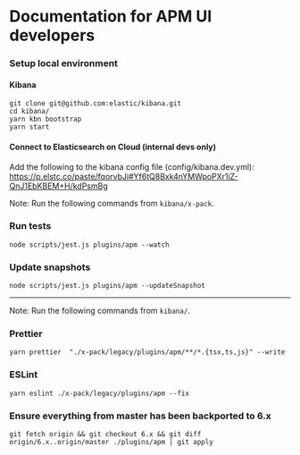 # Documentation for APM UI developers

### Setup local environment

#### Kibana
```
git clone git@github.com:elastic/kibana.git
cd kibana/
yarn kbn bootstrap
yarn start
```

#### Connect to Elasticsearch on Cloud (internal devs only)
Add the following to the kibana config file (config/kibana.dev.yml):
https://p.elstc.co/paste/fqorvbJi#Yf6tQ8Bxk4nYMWpoPXr1iZ-QnJ1EbKBEM+H/kdPsmBg

Note: Run the following commands from `kibana/x-pack`.

### Run tests
```
node scripts/jest.js plugins/apm --watch
```

### Update snapshots
```
node scripts/jest.js plugins/apm --updateSnapshot
```
---

Note: Run the following commands from `kibana/`.

### Prettier

```
yarn prettier  "./x-pack/legacy/plugins/apm/**/*.{tsx,ts,js}" --write
```

### ESLint
```
yarn eslint ./x-pack/legacy/plugins/apm --fix
```

### Ensure everything from master has been backported to 6.x
```
git fetch origin && git checkout 6.x && git diff origin/6.x..origin/master ./plugins/apm | git apply
```
